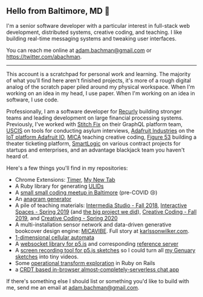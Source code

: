 ## Hello from Baltimore, MD 👋

I'm a senior software developer with a particular interest in full-stack web development, distributed systems, creative coding, and teaching. I like building real-time messaging systems and tweaking user interfaces.

You can reach me online at adam.bachman@gmail.com or https://twitter.com/abachman.

---

This account is a scratchpad for personal work and learning. The majority of what you'll find here aren't finished projects, it's more of a rough digital analog of the scratch paper piled around my physical workspace. When I'm working on an idea in my head, I use paper. When I'm working on an idea in software, I use code.

Professionally, I am a software developer for [Recurly](https://recurly.com) building stronger teams and leading development on large financial processing systems. Previously, I've worked with [Stitch Fix](https://stitchfix.com) on their GraphQL platform team, [USCIS](https://www.uscis.gov/) on tools for conducting asylum interviews, [Adafruit Industries](https://github.com/adafruit) on the [IoT platform Adafruit IO](https://io.adafruit.com), [MICA](https://mica.edu) teaching creative coding, [Figure 53](https://github.com/figure53) building a theater ticketing platform, [SmartLogic](https://github.com/smartlogic) on various contract projects for startups and enterprises, and an advantage blackjack team you haven't heard of.

Here's a few things you'll find in my repositories: 

- Chrome Extensions: [Timer](https://github.com/abachman/chrome-timer), [My New Tab](https://github.com/abachman/my-new-tab)
- A Ruby library for generating [ULIDs](https://github.com/abachman/ulid-ruby)
- A [small small coding meetup in Baltimore](https://github.com/abachman/goodmorning.computer) (pre-COVID 😢)
- An [anagram generator](https://github.com/abachman/anagrammit-go)
- A pile of teaching materials: [Intermedia Studio - Fall 2018](https://github.com/abachman/intermedia-studio), [Interactive Spaces - Spring 2019](https://github.com/abachman/interactive-spaces) (and [the big project we did](https://github.com/micais2019/interactive-spaces)), [Creative Coding - Fall 2019](https://github.com/abachman/creative-coding-fall-2019), and [Creative Coding - Spring 2020](https://github.com/abachman/creative-coding-spring-2020)
- A multi-installation sensor network and data-driven generative bookcover design engine: [MICAVIBE](https://github.com/micais2019/interactive-spaces). Full story at [karlssonwilker.com](https://karlssonwilker.com/project/mica-1/).
- [1-dimensional cellular automata](https://github.com/abachman/wolfram-automata)
- A [websocket library for p5.js](https://github.com/abachman/p5.websocket) and corresponding [reference server](https://github.com/abachman/p5-websocket-server/)
- A [screen recording tool for p5.js sketches](https://github.com/abachman/p5.webm-capture) so I could turn all [my Genuary sketches](https://github.com/abachman/genuary) into tiny videos.
- Some [operational transform exploration](https://github.com/abachman/document-editor) in Ruby on Rails 
- a [CRDT based in-browser almost-completely-serverless chat app](https://github.com/abachman/hyperlog-browser)

If there's something else I should list or something you'd like to build with me, send me an email at [adam.bachman@gmail.com](mailto:adam.bachman@gmail.com).
